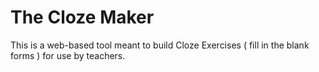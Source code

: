 # The Cloze Maker

This is a web-based tool meant to build Cloze Exercises ( fill in the blank forms ) for use by teachers. 
